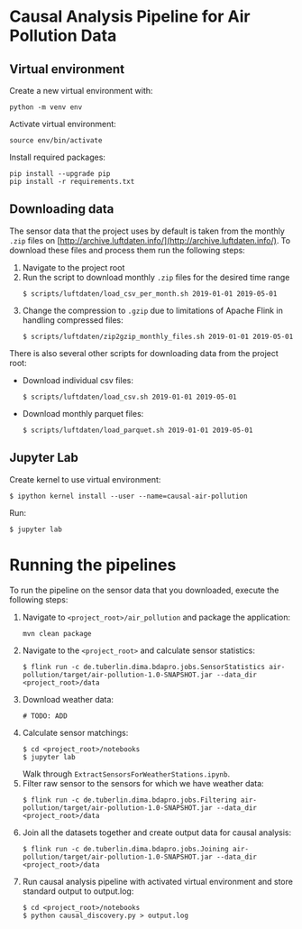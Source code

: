#  Causal Analysis Pipeline for Air Pollution Data

## Virtual environment
Create a new virtual environment with:
```
python -m venv env
```

Activate virtual environment:
```
source env/bin/activate
```

Install required packages:
```
pip install --upgrade pip
pip install -r requirements.txt
```

## Downloading data
The sensor data that the project uses by default is taken from the monthly `.zip` files on [http://archive.luftdaten.info/](http://archive.luftdaten.info/).
To download these files and process them run the following steps:
1. Navigate to the project root
2. Run the script to download monthly `.zip` files for the desired time range
    ```
    $ scripts/luftdaten/load_csv_per_month.sh 2019-01-01 2019-05-01
    ```
3. Change the compression to `.gzip` due to limitations of Apache Flink in handling compressed files:
    ```
    $ scripts/luftdaten/zip2gzip_monthly_files.sh 2019-01-01 2019-05-01
    ```

There is also several other scripts for downloading data from the project root:
 - Download individual csv files:
    ```
    $ scripts/luftdaten/load_csv.sh 2019-01-01 2019-05-01
    ```
- Download monthly parquet files:
    ```
    $ scripts/luftdaten/load_parquet.sh 2019-01-01 2019-05-01
    ```

## Jupyter Lab
Create kernel to use virtual environment:
```
$ ipython kernel install --user --name=causal-air-pollution
```

Run:
```
$ jupyter lab
```

# Running the pipelines
To run the pipeline on the sensor data that you downloaded, execute the following steps:
1. Navigate to `<project_root>/air_pollution` and package the application:
    ```
    mvn clean package
    ```
2. Navigate to the `<project_root>` and calculate sensor statistics:
    ```
    $ flink run -c de.tuberlin.dima.bdapro.jobs.SensorStatistics air-pollution/target/air-pollution-1.0-SNAPSHOT.jar --data_dir <project_root>/data
    ```
3. Download weather data:
    ```
    # TODO: ADD
    ```
4. Calculate sensor matchings:
    ```
    $ cd <project_root>/notebooks
    $ jupyter lab
    ```
    Walk through `ExtractSensorsForWeatherStations.ipynb`.
5. Filter raw sensor to the sensors for which we have weather data:
    ```
    $ flink run -c de.tuberlin.dima.bdapro.jobs.Filtering air-pollution/target/air-pollution-1.0-SNAPSHOT.jar --data_dir <project_root>/data
    ```
6. Join all the datasets together and create output data for causal analysis:
    ```
    $ flink run -c de.tuberlin.dima.bdapro.jobs.Joining air-pollution/target/air-pollution-1.0-SNAPSHOT.jar --data_dir <project_root>/data
    ```
7. Run causal analysis pipeline with activated virtual environment and store standard output to output.log:
    ```
    $ cd <project_root>/notebooks
    $ python causal_discovery.py > output.log
    ```